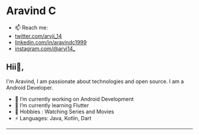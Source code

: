 # Aravind C
- 📫 Reach me: 
- [twitter.com/arvii_14](https://twitter.com/arvii_14)
- [linkedin.com/in/aravindc1999](https://www.linkedin.com/in/aravindc1999/)
- [instagram.com/@arvi14_](https://www.instagram.com/arvi14_/)

## Hii👋, 
I'm Aravind, I am passionate about technologies and open source. I am a Android Developer.


- 🔭 I’m currently working on Android Development
- 🌱 I’m currently learning Flutter
- 💬 Hobbies : Watching Series and Movies
-  ⚡ Languages: Java, Kotlin, Dart


---

